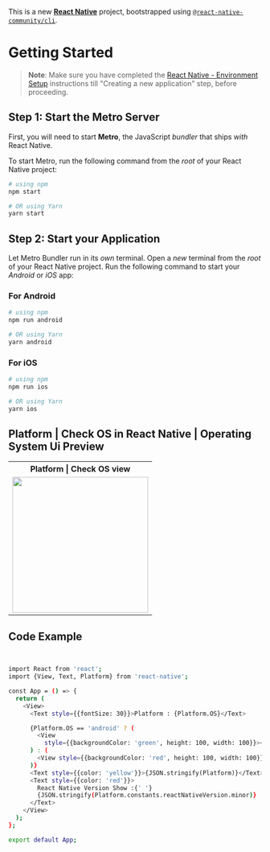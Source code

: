 This is a new [**React Native**](https://reactnative.dev) project, bootstrapped using [`@react-native-community/cli`](https://github.com/react-native-community/cli).

# Getting Started

> **Note**: Make sure you have completed the [React Native - Environment Setup](https://reactnative.dev/docs/environment-setup) instructions till "Creating a new application" step, before proceeding.

## Step 1: Start the Metro Server

First, you will need to start **Metro**, the JavaScript _bundler_ that ships _with_ React Native.

To start Metro, run the following command from the _root_ of your React Native project:

```bash
# using npm
npm start

# OR using Yarn
yarn start
```

## Step 2: Start your Application

Let Metro Bundler run in its _own_ terminal. Open a _new_ terminal from the _root_ of your React Native project. Run the following command to start your _Android_ or _iOS_ app:

### For Android

```bash
# using npm
npm run android

# OR using Yarn
yarn android
```

### For iOS

```bash
# using npm
npm run ios

# OR using Yarn
yarn ios
```

## Platform | Check OS in React Native | Operating System Ui Preview

<table>
  
  
<tr>                    
   
   <th>Platform | Check OS view</th>
  
</tr>
  
  
  
  
<tr>
  
<td>

<img src="https://github.com/mdsomad/React_Native_Learn-/assets/103892160/775fe71f-6141-4a1f-b436-62504675cb29" width="270"/>

</td>


</table>











## Code Example

```bash


import React from 'react';
import {View, Text, Platform} from 'react-native';

const App = () => {
  return (
    <View>
      <Text style={{fontSize: 30}}>Platform : {Platform.OS}</Text>

      {Platform.OS == 'android' ? (
        <View
          style={{backgroundColor: 'green', height: 100, width: 100}}></View>
      ) : (
        <View style={{backgroundColor: 'red', height: 100, width: 100}}></View>
      )}
      <Text style={{color: 'yellow'}}>{JSON.stringify(Platform)}</Text>
      <Text style={{color: 'red'}}>
        React Native Version Show :{' '}
        {JSON.stringify(Platform.constants.reactNativeVersion.minor)}
      </Text>
    </View>
  );
};

export default App;




```
